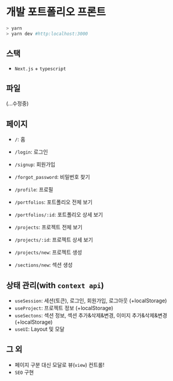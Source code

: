 # 개발 포트폴리오 프론트

```bash
> yarn
> yarn dev #http:localhost:3000
```

## 스택

- `Next.js` + `typescript`

## 파일

(...수정중)

## 페이지

- `/`: 홈

- `/login`: 로그인
- `/signup`: 회원가입
- `/forgot_password`: 비밀번호 찾기

- `/profile`: 프로필

- `/portfolios`: 포트폴리오 전체 보기
- `/portfolios/:id`: 포트폴리오 상세 보기

- `/projects`: 프로젝트 전체 보기
- `/projects/:id`: 프로젝트 상세 보기
- `/projects/new`: 프로젝트 생성

- `/sections/new`: 섹션 생성

## 상태 관리(with `context api`)

- `useSession`: 세션(토큰), 로그인, 회원가입, 로그아웃 (+localStorage)
- `useProject`: 프로젝트 정보 (+localStorage)
- `useSectons`: 섹션 정보, 섹션 추가&삭제&변경, 이미지 추가&삭제&변경 (+localStorage)
- `useUI`: Layout 및 모달

## 그 외

- 페이지 구분 대신 모달로 뷰(`view`) 컨트롤!
- `SEO` 구현
